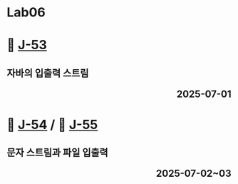# Lab06

# 📖 [J-53](./J_53.md)
**자바의 입출력 스트림** <p align='right'>2025-07-01</p>
---
# 📖 [J-54](./J_54.md) / 📖 [J-55](./J_55.md)
**문자 스트림과 파일 입출력** <p align='right'>2025-07-02~03</p>
---
